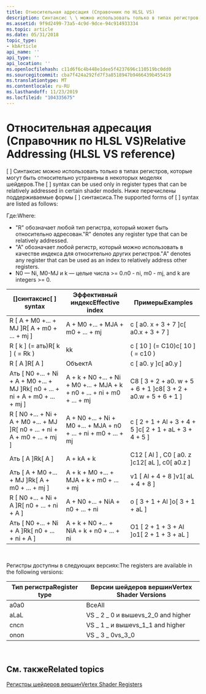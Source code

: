 ```yaml
---
title: Относительная адресация (Справочник по HLSL VS)
description: Синтаксис \ \ можно использовать только в типах регистров, которые могут быть сравнительно устранены в некоторых моделях шейдеров.
ms.assetid: 9f9d2499-73a5-4c9d-9dce-94c914933334
ms.topic: article
ms.date: 05/31/2018
topic_type:
- kbArticle
api_name: ''
api_type: ''
api_location: ''
ms.openlocfilehash: c11d6f6c4b448e1dee5f4237696c110519bc0dd0
ms.sourcegitcommit: cba7f424a292fd7f3a8518947b9466439b455419
ms.translationtype: MT
ms.contentlocale: ru-RU
ms.lasthandoff: 11/23/2019
ms.locfileid: "104335675"
---
```

# <a name="relative-addressing-hlsl-vs-reference"></a><span data-ttu-id="f5700-103">Относительная адресация (Справочник по HLSL VS)</span><span class="sxs-lookup"><span data-stu-id="f5700-103">Relative Addressing (HLSL VS reference)</span></span>

<span data-ttu-id="f5700-104">\[ \] Синтаксис можно использовать только в типах регистров, которые могут быть относительно устранены в некоторых моделях шейдеров.</span><span class="sxs-lookup"><span data-stu-id="f5700-104">The \[ \] syntax can be used only in register types that can be relatively addressed in certain shader models.</span></span> <span data-ttu-id="f5700-105">Ниже перечислены поддерживаемые формы \[ \] синтаксиса.</span><span class="sxs-lookup"><span data-stu-id="f5700-105">The supported forms of \[ \] syntax are listed as follows:</span></span>

<span data-ttu-id="f5700-106">Где:</span><span class="sxs-lookup"><span data-stu-id="f5700-106">Where:</span></span>

-   <span data-ttu-id="f5700-107">"R" обозначает любой тип регистра, который может быть относительно адресован.</span><span class="sxs-lookup"><span data-stu-id="f5700-107">"R" denotes any register type that can be relatively addressed.</span></span>
-   <span data-ttu-id="f5700-108">"A" обозначает любой регистр, который можно использовать в качестве индекса для относительно других регистров.</span><span class="sxs-lookup"><span data-stu-id="f5700-108">"A" denotes any register that can be used as an index to relatively address other registers.</span></span>
-   <span data-ttu-id="f5700-109">N0 — Ni, M0-MJ и k — целые числа >= 0.</span><span class="sxs-lookup"><span data-stu-id="f5700-109">n0 - ni, m0 - mj, and k are integers >= 0.</span></span>



| <span data-ttu-id="f5700-110">\[\]синтаксис</span><span class="sxs-lookup"><span data-stu-id="f5700-110">\[ \] syntax</span></span>                              | <span data-ttu-id="f5700-111">Эффективный индекс</span><span class="sxs-lookup"><span data-stu-id="f5700-111">Effective index</span></span>                       | <span data-ttu-id="f5700-112">Примеры</span><span class="sxs-lookup"><span data-stu-id="f5700-112">Examples</span></span>                         |
|-------------------------------------------|---------------------------------------|----------------------------------|
| <span data-ttu-id="f5700-113">R \[ A + M0 +... + MJ \]</span><span class="sxs-lookup"><span data-stu-id="f5700-113">R\[ A + m0 + ... + mj \]</span></span>                  | <span data-ttu-id="f5700-114">A + M0 +... + MJ</span><span class="sxs-lookup"><span data-stu-id="f5700-114">A + m0 + ... + mj</span></span>                     | <span data-ttu-id="f5700-115">c \[ a0. x + 3 + 7 \]</span><span class="sxs-lookup"><span data-stu-id="f5700-115">c\[ a0.x + 3 + 7 \]</span></span>              |
| <span data-ttu-id="f5700-116">R \[ k \] (= ать)</span><span class="sxs-lookup"><span data-stu-id="f5700-116">R\[ k \] ( = Rk )</span></span>                         | <span data-ttu-id="f5700-117">k</span><span class="sxs-lookup"><span data-stu-id="f5700-117">k</span></span>                                     | <span data-ttu-id="f5700-118">c \[ 10 \] (= C10)</span><span class="sxs-lookup"><span data-stu-id="f5700-118">c\[ 10 \] ( = c10 )</span></span>              |
| <span data-ttu-id="f5700-119">R \[ A \]</span><span class="sxs-lookup"><span data-stu-id="f5700-119">R\[ A \]</span></span>                                  | <span data-ttu-id="f5700-120">Объект</span><span class="sxs-lookup"><span data-stu-id="f5700-120">A</span></span>                                     | <span data-ttu-id="f5700-121">c \[ a0. y \]</span><span class="sxs-lookup"><span data-stu-id="f5700-121">c\[ a0.y \]</span></span>                      |
| <span data-ttu-id="f5700-122">Ать \[ N0 +... + Ni + A + M0 +... + MJ \]</span><span class="sxs-lookup"><span data-stu-id="f5700-122">Rk\[ n0 + ... + ni + A + m0 + ... + mj \]</span></span> | <span data-ttu-id="f5700-123">A + k + N0 +... + Ni + M0 +... + MJ</span><span class="sxs-lookup"><span data-stu-id="f5700-123">A + k + n0 + ... + ni + m0 + ... + mj</span></span> | <span data-ttu-id="f5700-124">C8 \[ 3 + 2 + a0. w + 5 + 6 + 1 \]</span><span class="sxs-lookup"><span data-stu-id="f5700-124">c8\[ 3 + 2 + a0.w + 5 + 6 + 1 \]</span></span> |
| <span data-ttu-id="f5700-125">R \[ N0 +... + Ni + A + M0 +... + MJ \]</span><span class="sxs-lookup"><span data-stu-id="f5700-125">R\[ n0 + ... + ni + A + m0 + ... + mj \]</span></span>  | <span data-ttu-id="f5700-126">A + N0 +... + Ni + M0 +... + MJ</span><span class="sxs-lookup"><span data-stu-id="f5700-126">A + n0 + ... + ni + m0 + ... + mj</span></span>     | <span data-ttu-id="f5700-127">c \[ 2 + 1 + Al + 3 + 4 + 5 \]</span><span class="sxs-lookup"><span data-stu-id="f5700-127">c\[ 2 + 1 + aL + 3 + 4 + 5 \]</span></span>    |
| <span data-ttu-id="f5700-128">Ать \[ A \]</span><span class="sxs-lookup"><span data-stu-id="f5700-128">Rk\[ A \]</span></span>                                 | <span data-ttu-id="f5700-129">A + k</span><span class="sxs-lookup"><span data-stu-id="f5700-129">A + k</span></span>                                 | <span data-ttu-id="f5700-130">C12 \[ Al \] , C0 \[ a0. z \]</span><span class="sxs-lookup"><span data-stu-id="f5700-130">c12\[ aL \], c0\[ a0.z \]</span></span>        |
| <span data-ttu-id="f5700-131">Ать \[ A + M0 +... + MJ \]</span><span class="sxs-lookup"><span data-stu-id="f5700-131">Rk\[ A + m0 + ... + mj \]</span></span>                 | <span data-ttu-id="f5700-132">A + k + M0 +... + MJ</span><span class="sxs-lookup"><span data-stu-id="f5700-132">A + k + m0 + ... + mj</span></span>                 | <span data-ttu-id="f5700-133">v1 \[ Al + 4 + 8 \]</span><span class="sxs-lookup"><span data-stu-id="f5700-133">v1\[ aL + 4 + 8 \]</span></span>               |
| <span data-ttu-id="f5700-134">R \[ N0 +... + Ni + A \]</span><span class="sxs-lookup"><span data-stu-id="f5700-134">R\[ n0 + ... + ni + A \]</span></span>                  | <span data-ttu-id="f5700-135">A + N0 +... + Ni</span><span class="sxs-lookup"><span data-stu-id="f5700-135">A + n0 + ... + ni</span></span>                     | <span data-ttu-id="f5700-136">o \[ 3 + 1 + Al \]</span><span class="sxs-lookup"><span data-stu-id="f5700-136">o\[ 3 + 1 + aL \]</span></span>                |
| <span data-ttu-id="f5700-137">Ать \[ N0 +... + Ni + A \]</span><span class="sxs-lookup"><span data-stu-id="f5700-137">Rk\[ n0 + ... + ni + A \]</span></span>                 | <span data-ttu-id="f5700-138">A + k + N0 +... + Ni</span><span class="sxs-lookup"><span data-stu-id="f5700-138">A + k + n0 + ... + ni</span></span>                 | <span data-ttu-id="f5700-139">O1 \[ 2 + 1 + 3 + Al \]</span><span class="sxs-lookup"><span data-stu-id="f5700-139">o1\[ 2 + 1 + 3 + aL \]</span></span>           |



 

<span data-ttu-id="f5700-140">Регистры доступны в следующих версиях:</span><span class="sxs-lookup"><span data-stu-id="f5700-140">The registers are available in the following versions:</span></span>



| <span data-ttu-id="f5700-141">Тип регистра</span><span class="sxs-lookup"><span data-stu-id="f5700-141">Register type</span></span> | <span data-ttu-id="f5700-142">Версии шейдеров вершин</span><span class="sxs-lookup"><span data-stu-id="f5700-142">Vertex Shader Versions</span></span> |
|---------------|------------------------|
| <span data-ttu-id="f5700-143">a0</span><span class="sxs-lookup"><span data-stu-id="f5700-143">a0</span></span>            | <span data-ttu-id="f5700-144">Все</span><span class="sxs-lookup"><span data-stu-id="f5700-144">All</span></span>                    |
| <span data-ttu-id="f5700-145">aL</span><span class="sxs-lookup"><span data-stu-id="f5700-145">aL</span></span>            | <span data-ttu-id="f5700-146">VS \_ 2 \_ 0 и выше</span><span class="sxs-lookup"><span data-stu-id="f5700-146">vs\_2\_0 and higher</span></span>    |
| <span data-ttu-id="f5700-147">cn</span><span class="sxs-lookup"><span data-stu-id="f5700-147">cn</span></span>            | <span data-ttu-id="f5700-148">VS \_ 1 \_ и выше</span><span class="sxs-lookup"><span data-stu-id="f5700-148">vs\_1\_1 and higher</span></span>    |
| <span data-ttu-id="f5700-149">on</span><span class="sxs-lookup"><span data-stu-id="f5700-149">on</span></span>            | <span data-ttu-id="f5700-150">VS \_ 3 \_ 0</span><span class="sxs-lookup"><span data-stu-id="f5700-150">vs\_3\_0</span></span>               |



 

## <a name="related-topics"></a><span data-ttu-id="f5700-151">См. также</span><span class="sxs-lookup"><span data-stu-id="f5700-151">Related topics</span></span>

<dl> <dt>

[<span data-ttu-id="f5700-152">Регистры шейдеров вершин</span><span class="sxs-lookup"><span data-stu-id="f5700-152">Vertex Shader Registers</span></span>](dx9-graphics-reference-asm-vs-registers.md)
</dt> </dl>

 

 




